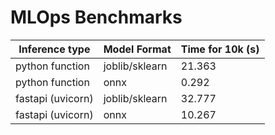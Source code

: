 # MLOps Benchmarks

| Inference type | Model Format | Time for 10k (s) |
| --- | --- | --- |
| python function | joblib/sklearn | 21.363 |
| python function | onnx | 0.292 |
| fastapi (uvicorn) | joblib/sklearn | 32.777 |
| fastapi (uvicorn) | onnx | 10.267 |